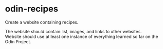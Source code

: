 # odin-recipes
Create a website containing recipes.

The website should contain list, images, and
links to other websites. Website should use at
least one instance of everything learned so far
on the Odin Project.